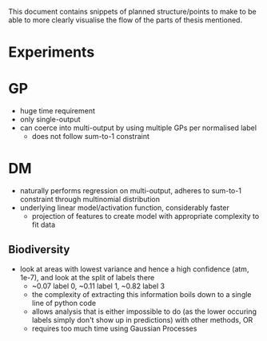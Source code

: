 This document contains snippets of planned structure/points to make to be able to more clearly visualise the flow of the parts of thesis mentioned.

# Experiments

# GP
* huge time requirement
* only single-output
* can coerce into multi-output by using multiple GPs per normalised label
    + does not follow sum-to-1 constraint

# DM
* naturally performs regression on multi-output, adheres to sum-to-1 constraint through multinomial distribution
* underlying linear model/activation function, considerably faster
    + projection of features to create model with appropriate complexity to fit data
## Biodiversity
* look at areas with lowest variance and hence a high confidence (atm, 1e-7), and look at the split of labels there
    + ~0.07 label 0, ~0.11 label 1, ~0.82 label 3
    + the complexity of extracting this information boils down to a single line of python code
    + allows analysis that is either impossible to do (as the lower occuring labels simply don't show up in predictions) with other methods, OR
    + requires too much time using Gaussian Processes
